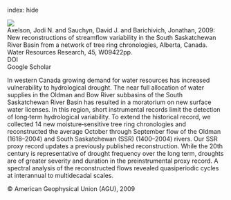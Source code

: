 index: hide

<div class="Citation">
    <div class="Citation-thumb CitationThumb-linked"  data-href="https://doi.org/10.1029/2008wr007639">
      <img src="https://static.claimspace.cloud/climate-study-static/refs/thumbs/5/Axelson_et_al_2009-thumb.png" />
    </div>

  <div class="Citation-body">
    <div class="Citation-text">Axelson, Jodi N. and Sauchyn, David J. and Barichivich, Jonathan, 2009: New reconstructions of streamflow variability in the South Saskatchewan River Basin from a network of tree ring chronologies, Alberta, Canada. <span class="Article-journal">Water Resources Research, </span><span class="Article-volume">45, </span>W09422pp.</div>
    <div class="Citation-links">
      <div class="CitationLink" data-href="https://doi.org/10.1029/2008wr007639">
        <div class="CitationLink-icon CitationLink-Doi"></div>
        <div class="CitationLink-text">DOI</div>
      </div>
      <div class="CitationLink" data-href="https://scholar.google.com/scholar?q=10.1029/2008wr007639">
        <div class="CitationLink-icon CitationLink-Scholar"></div>
        <div class="CitationLink-text">Google Scholar</div>
      </div>
    </div>
  </div>
</div>

In western Canada growing demand for water resources has increased vulnerability to hydrological drought. The near full allocation of water supplies in the Oldman and Bow River subbasins of the South Saskatchewan River Basin has resulted in a moratorium on new surface water licenses. In this region, short instrumental records limit the detection of long‐term hydrological variability. To extend the historical record, we collected 14 new moisture‐sensitive tree ring chronologies and reconstructed the average October through September flow of the Oldman (1618–2004) and South Saskatchewan (SSR) (1400–2004) rivers. Our SSR proxy record updates a previously published reconstruction. While the 20th century is representative of drought frequency over the long term, droughts are of greater severity and duration in the preinstrumental proxy record. A spectral analysis of the reconstructed flows revealed quasiperiodic cycles at interannual to multidecadal scales.

<div class="Citation-copy">
&copy; American Geophysical Union (AGU), 2009
</div>